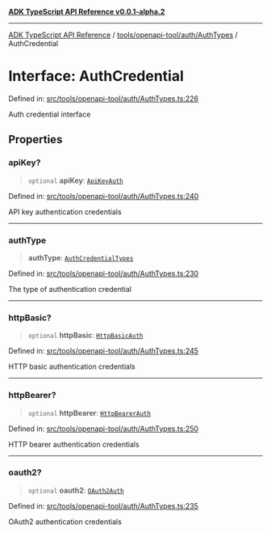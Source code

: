 [**ADK TypeScript API Reference v0.0.1-alpha.2**](../../../../../README.md)

***

[ADK TypeScript API Reference](../../../../../modules.md) / [tools/openapi-tool/auth/AuthTypes](../README.md) / AuthCredential

# Interface: AuthCredential

Defined in: [src/tools/openapi-tool/auth/AuthTypes.ts:226](https://github.com/njraladdin/adk-typescript/blob/main/src/tools/openapi-tool/auth/AuthTypes.ts#L226)

Auth credential interface

## Properties

### apiKey?

> `optional` **apiKey**: [`ApiKeyAuth`](ApiKeyAuth.md)

Defined in: [src/tools/openapi-tool/auth/AuthTypes.ts:240](https://github.com/njraladdin/adk-typescript/blob/main/src/tools/openapi-tool/auth/AuthTypes.ts#L240)

API key authentication credentials

***

### authType

> **authType**: [`AuthCredentialTypes`](../enumerations/AuthCredentialTypes.md)

Defined in: [src/tools/openapi-tool/auth/AuthTypes.ts:230](https://github.com/njraladdin/adk-typescript/blob/main/src/tools/openapi-tool/auth/AuthTypes.ts#L230)

The type of authentication credential

***

### httpBasic?

> `optional` **httpBasic**: [`HttpBasicAuth`](HttpBasicAuth.md)

Defined in: [src/tools/openapi-tool/auth/AuthTypes.ts:245](https://github.com/njraladdin/adk-typescript/blob/main/src/tools/openapi-tool/auth/AuthTypes.ts#L245)

HTTP basic authentication credentials

***

### httpBearer?

> `optional` **httpBearer**: [`HttpBearerAuth`](HttpBearerAuth.md)

Defined in: [src/tools/openapi-tool/auth/AuthTypes.ts:250](https://github.com/njraladdin/adk-typescript/blob/main/src/tools/openapi-tool/auth/AuthTypes.ts#L250)

HTTP bearer authentication credentials

***

### oauth2?

> `optional` **oauth2**: [`OAuth2Auth`](OAuth2Auth.md)

Defined in: [src/tools/openapi-tool/auth/AuthTypes.ts:235](https://github.com/njraladdin/adk-typescript/blob/main/src/tools/openapi-tool/auth/AuthTypes.ts#L235)

OAuth2 authentication credentials
